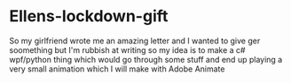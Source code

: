 # Ellens-lockdown-gift
So my girlfriend wrote me an amazing letter and I wanted to give ger soomething but I'm rubbish at writing so my idea is to make a c# wpf/python thing which would go through some stuff and end up playing a very small animation which I will make with Adobe Animate
